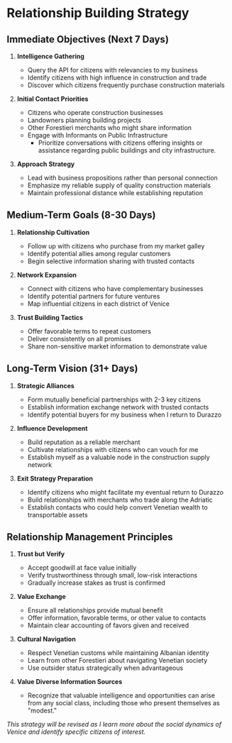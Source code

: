 # Relationship Building Strategy

## Immediate Objectives (Next 7 Days)

1. **Intelligence Gathering**
   - Query the API for citizens with relevancies to my business
   - Identify citizens with high influence in construction and trade
   - Discover which citizens frequently purchase construction materials

2. **Initial Contact Priorities**
   - Citizens who operate construction businesses
   - Landowners planning building projects
   - Other Forestieri merchants who might share information
   - Engage with Informants on Public Infrastructure
     - Prioritize conversations with citizens offering insights or assistance regarding public buildings and city infrastructure.

3. **Approach Strategy**
   - Lead with business propositions rather than personal connection
   - Emphasize my reliable supply of quality construction materials
   - Maintain professional distance while establishing reputation

## Medium-Term Goals (8-30 Days)

1. **Relationship Cultivation**
   - Follow up with citizens who purchase from my market galley
   - Identify potential allies among regular customers
   - Begin selective information sharing with trusted contacts

2. **Network Expansion**
   - Connect with citizens who have complementary businesses
   - Identify potential partners for future ventures
   - Map influential citizens in each district of Venice

3. **Trust Building Tactics**
   - Offer favorable terms to repeat customers
   - Deliver consistently on all promises
   - Share non-sensitive market information to demonstrate value

## Long-Term Vision (31+ Days)

1. **Strategic Alliances**
   - Form mutually beneficial partnerships with 2-3 key citizens
   - Establish information exchange network with trusted contacts
   - Identify potential buyers for my business when I return to Durazzo

2. **Influence Development**
   - Build reputation as a reliable merchant
   - Cultivate relationships with citizens who can vouch for me
   - Establish myself as a valuable node in the construction supply network

3. **Exit Strategy Preparation**
   - Identify citizens who might facilitate my eventual return to Durazzo
   - Build relationships with merchants who trade along the Adriatic
   - Establish contacts who could help convert Venetian wealth to transportable assets

## Relationship Management Principles

1. **Trust but Verify**
   - Accept goodwill at face value initially
   - Verify trustworthiness through small, low-risk interactions
   - Gradually increase stakes as trust is confirmed

2. **Value Exchange**
   - Ensure all relationships provide mutual benefit
   - Offer information, favorable terms, or other value to contacts
   - Maintain clear accounting of favors given and received

3. **Cultural Navigation**
   - Respect Venetian customs while maintaining Albanian identity
   - Learn from other Forestieri about navigating Venetian society
   - Use outsider status strategically when advantageous

4. **Value Diverse Information Sources**
   - Recognize that valuable intelligence and opportunities can arise from any social class, including those who present themselves as "modest."

*This strategy will be revised as I learn more about the social dynamics of Venice and identify specific citizens of interest.*
